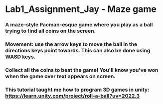 # Lab1_Assignment_Jay - Maze game

### A maze-style Pacman-esque game where you play as a ball trying to find all coins on the screen.

### Movement: use the arrow keys to move the ball in the directions keys point towards. This can also be done using WASD keys.

### Collect all the coins to beat the game! You'll know you've won when the game over text appears on screen.

### This tutorial taught me how to program 3D games in unity: https://learn.unity.com/project/roll-a-ball?uv=2022.3
